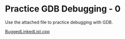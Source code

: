 # Practice GDB Debugging - 0

<link rel="stylesheet" href="https://instructure-uploads.s3.us-east-1.amazonaws.com/account_12150000000000001/attachments/6025727/mobile%20app.css"><p>Use the attached file to practice debugging with GDB.</p>
<p><a class="instructure_file_link inline_disabled" title="BuggedLinkedList.cpp" href="https://clemson.instructure.com/courses/241112/files/22619471?verifier=ncIF32TRqXadJrXIVG9KE9y501f57ikJvAWzE2O1&amp;wrap=1" target="_blank" data-api-endpoint="https://clemson.instructure.com/api/v1/courses/241112/files/22619471" data-api-returntype="File">BuggedLinkedList.cpp</a></p>